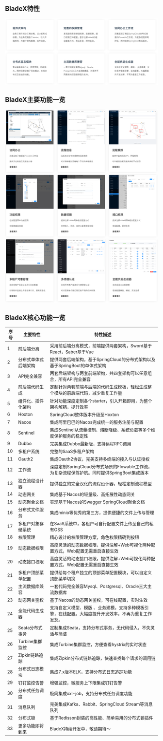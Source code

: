## BladeX特性
![](../images/screenshot_1578669233191.png)

## BladeX主要功能一览
![](../images/screenshot_1578669189760.png)
![](../images/screenshot_1578669203258.png)
![](../images/screenshot_1578669212508.png)

## BladeX核心功能一览
| 序号 | 主要特性 | 特性描述 |
| --- | --- | --- |
| 1 | 前后端分离 | 采用前后端分离模式，前端提供两套架构，Sword基于React，Saber基于Vue |
| 2 | 分布式单体式后端架构 | 提供两套后端架构，基于SpringCloud的分布式架构以及基于SpringBoot的单体式架构 |
| 3 | API完全兼容 | 两套后端架构与两套前端架构，共四套架构可以任意组合，所有API完全兼容 |
| 4 | 前后端代码生成 | 定制针对两套前端与后端的代码生成模板，轻松生成整个模块的前后端代码，减少重复工作量 |
| 5 | 组件化、插件化架构 | 针对功能深度定制各个starter，引入开箱即用，为整个架构解耦，提升效率 |
| 6 | Hoxton | SpringCloud整体版本升级至Hoxton |
| 7 | Nacos | 集成阿里巴巴的Nacos完成统一的服务注册与配置 |
| 8 | Sentinel | 集成Sentinel从流量控制、熔断降级、系统负载等多个维度保护服务的稳定性 |
| 9 | Dubbo | 完美集成Dubbo最新版，支持远程RPC调用 |
| 10 | 多租户系统 | 完整的SaaS多租户架构 |
| 11 | Oauth2 | 集成Oauth2协议，完美支持多终端的接入与认证授权 |
| 12 | 工作流 | 深度定制SpringCloud分布式场景的Flowable工作流，为复杂流程保驾护航。同时提供SpringBoot集成版本 |
| 13 | 独立流程设计器 | 提供独立的完全汉化的流程设计器，轻松定制流程模型 |
| 14 | 动态网关 | 集成基于Nacos的轻量级、高拓展性动态网关 |
| 15 | 动态聚合文档 | 实现基于Nacos的Swagger SpringCloud聚合文档 |
| 16 | 分布式文件服务 | 集成minio等优秀的第三方，提供便捷的文件上传与管理 |
| 17 | 多租户对象存储系统 | 在SaaS系统中，各租户可自行配置文件上传至自己的私有OSS |
| 18 | 权限管理 | 精心设计的权限管理方案，角色权限精确到按钮 |
| 19 | 动态数据权限 | 高度灵活的动态数据权限，提供注解+Web可视化两种配置方式，Web配置无需重启直接生效 |
| 20 | 动态接口权限 | 高度灵活的动态接口权限，提供注解+Web可视化两种配置方式，Web配置无需重启直接生效 |
| 21 | 多租户顶部菜单配置 | 提供给每个租户独立的顶部菜单配置模块，可以自定义顶部菜单切换 |
| 22 | 主流数据库兼容 | 一套代码完全兼容Mysql、Postgresql、Oracle三大主流数据库 |
| 23 | 动态网关鉴权 | 基于Nacos的动态网关鉴权，可在线配置，实时生效 |
| 24 | 全能代码生成器 | 支持自定义模型、模版 、业务建模，支持多种模板引擎，在线配置。大幅度提升开发效率，不再为重复工作发愁。 |
| 25 | Seata分布式事务 | 定制集成Seata，支持分布式事务，无代码侵入，不失灵活与简洁 |
| 26 | Turbine集群监控 | 集成Turbine集群监控，方便查看hystrix的实时状态 |
| 27 | Zipkin链路追踪 | 集成Zipkin分布式链路追踪，快速查找每个请求的调用链 |
| 28 | 分布式日志模块 | 集成7.x版本ELK，支持分布式日志追踪功能 |
| 29 | 钉钉监控告警 | 增强监控，微服务上下限集成钉钉告警 |
| 30 | 分布式任务调度 | 极简集成xxl-job，支持分布式任务调度功能 |
| 31 | 消息队列 | 完美集成Kafka、Rabbit、SpringCloud Stream等消息队列 |
| 32 | 分布式锁 | 基于Redisson封装的高性能、简单易用的分布式锁插件 |
| 33 | 更多功能即将到来 | BladeX持续开发中，敬请期待～ |

